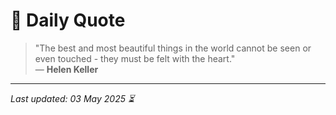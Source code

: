 # 📜 Daily Quote

> "The best and most beautiful things in the world cannot be seen or even touched - they must be felt with the heart."  
> — **Helen Keller**

---

_Last updated: 03 May 2025 ⏳_
